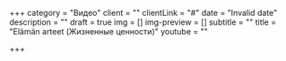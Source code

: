 +++
category = "Видео"
client = ""
clientLink = "#"
date = "Invalid date"
description = ""
draft = true
img = []
img-preview = []
subtitle = ""
title = "Elämän arteet (Жизненные ценности)"
youtube = ""

+++
